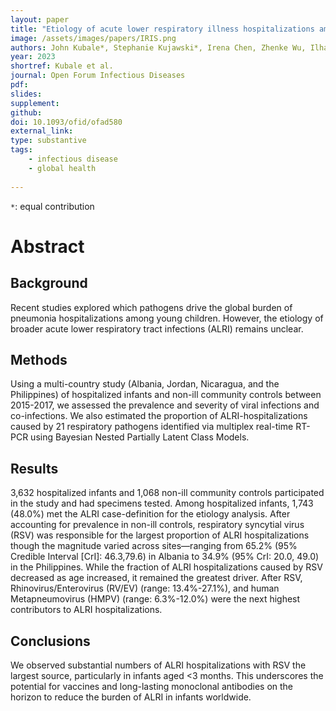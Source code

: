 ```yaml
---
layout: paper
title: "Etiology of acute lower respiratory illness hospitalizations among infants in four countries"
image: /assets/images/papers/IRIS.png
authors: John Kubale*, Stephanie Kujawski*, Irena Chen, Zhenke Wu, Ilham Abu Khader, Iris Hasibra, Brett Whitaker, Lionel Gresh, Artan Simaku, Eric A.F. Simões, Mahmoud Al-Gazo, Shannon Rogers, Susan I. Gerber, Angel Balmaseda, Veronica L. Tallo, Tareq M. Al-Sanouri, Rachael Porter, Silvia Bino, Eduardo Azziz-Baumgartner, Meredith McMorrow, Danielle Hunt, Mark Thompson, Holly M. Biggs, Aubree Gordon
year: 2023
shortref: Kubale et al.
journal: Open Forum Infectious Diseases
pdf: 
slides: 
supplement:
github: 
doi: 10.1093/ofid/ofad580
external_link: 
type: substantive
tags:
    - infectious disease
    - global health
 
---
```


`*`: equal contribution

# Abstract

## Background

Recent studies explored which pathogens drive the global burden of pneumonia hospitalizations among young children. However, the etiology of broader acute lower respiratory tract infections (ALRI) remains unclear.

## Methods

Using a multi-country study (Albania, Jordan, Nicaragua, and the Philippines) of hospitalized infants and non-ill community controls between 2015-2017, we assessed the prevalence and severity of viral infections and co-infections. We also estimated the proportion of ALRI-hospitalizations caused by 21 respiratory pathogens identified via multiplex real-time RT-PCR using Bayesian Nested Partially Latent Class Models.

## Results

3,632 hospitalized infants and 1,068 non-ill community controls participated in the study and had specimens tested. Among hospitalized infants, 1,743 (48.0%) met the ALRI case-definition for the etiology analysis. After accounting for prevalence in non-ill controls, respiratory syncytial virus (RSV) was responsible for the largest proportion of ALRI hospitalizations though the magnitude varied across sites—ranging from 65.2% (95% Credible Interval [CrI]: 46.3,79.6) in Albania to 34.9% (95% CrI: 20.0, 49.0) in the Philippines. While the fraction of ALRI hospitalizations caused by RSV decreased as age increased, it remained the greatest driver. After RSV, Rhinovirus/Enterovirus (RV/EV) (range: 13.4%-27.1%), and human Metapneumovirus (HMPV) (range: 6.3%-12.0%) were the next highest contributors to ALRI hospitalizations. 

## Conclusions

We observed substantial numbers of ALRI hospitalizations with RSV the largest source, particularly in infants aged <3 months. This underscores the potential for vaccines and long-lasting monoclonal antibodies on the horizon to reduce the burden of ALRI in infants worldwide.


